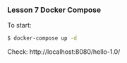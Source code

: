 ### Lesson 7 Docker Compose ###

To start:
```sh
$ docker-compose up -d
```

Check: http://localhost:8080/hello-1.0/


